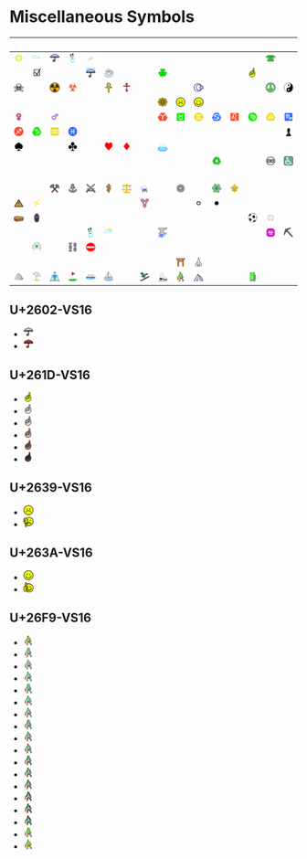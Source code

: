 # Miscellaneous Symbols

| &#x2003; | &#x2003; | &#x2003; | &#x2003; | &#x2003; | &#x2003; | &#x2003; | &#x2003; | &#x2003; | &#x2003; | &#x2003; | &#x2003; | &#x2003; | &#x2003; | &#x2003; | &#x2003; |
| :---: | :---: | :---: | :---: | :---: | :---: | :---: | :---: | :---: | :---: | :---: | :---: | :---: | :---: | :---: | :---: |
| [![Black sun with rays](U+2600-VS16_black_sun_with_rays.svg)](<U+2600-VS16_black_sun_with_rays.svg> "Black sun with rays")| [![Cloud](U+2601-VS16_cloud.svg)](<U+2601-VS16_cloud.svg> "Cloud")| [![Umbrella](U+2602-VS16_umbrella.svg)](<#u2602-vs16> "Umbrella")| [![Snowman](U+2603-VS16_snowman.svg)](<U+2603-VS16_snowman.svg> "Snowman")| [![Comet](U+2604-VS16_comet.svg)](<U+2604-VS16_comet.svg> "Comet")| &#160; | &#160; | &#160; | &#160; | &#160; | &#160; | &#160; | &#160; | &#160; | [![Black telephone](U+260E-VS16_black_telephone.svg)](<U+260E-VS16_black_telephone.svg> "Black telephone")| &#160; |
| &#160; | [![Ballot box with check](U+2611-VS16_ballot_box_with_check.svg)](<U+2611-VS16_ballot_box_with_check.svg> "Ballot box with check")| &#160; | &#160; | [![Umbrella with rain drops](U+2614_umbrella_with_rain_drops.svg)](<U+2614_umbrella_with_rain_drops.svg> "Umbrella with rain drops")| [![Hot beverage](U+2615_hot_beverage.svg)](<U+2615_hot_beverage.svg> "Hot beverage")| &#160; | &#160; | [![Shamrock](U+2618-VS16_shamrock.svg)](<U+2618-VS16_shamrock.svg> "Shamrock")| &#160; | &#160; | &#160; | &#160; | [![White up pointing index](U+261D-VS16_white_up_pointing_index.svg)](<#u261d-vs16> "White up pointing index")| &#160; | &#160; |
| [![Skull and crossbones](U+2620-VS16_skull_and_crossbones.svg)](<U+2620-VS16_skull_and_crossbones.svg> "Skull and crossbones")| &#160; | [![Radioactive sign](U+2622-VS16_radioactive_sign.svg)](<U+2622-VS16_radioactive_sign.svg> "Radioactive sign")| [![Biohazard sign](U+2623-VS16_biohazard_sign.svg)](<U+2623-VS16_biohazard_sign.svg> "Biohazard sign")| &#160; | [![Ankh](U+2625-VS16_ankh.svg)](<U+2625-VS16_ankh.svg> "Ankh")| [![Orthodox cross](U+2626-VS16_orthodox_cross.svg)](<U+2626-VS16_orthodox_cross.svg> "Orthodox cross")| &#160; | &#160; | &#160; | [![Star and crescent](U+262A-VS16_star_and_crescent.svg)](<U+262A-VS16_star_and_crescent.svg> "Star and crescent")| &#160; | &#160; | &#160; | [![Peace symbol](U+262E-VS16_peace_symbol.svg)](<U+262E-VS16_peace_symbol.svg> "Peace symbol")| [![Yin yang](U+262F-VS16_yin_yang.svg)](<U+262F-VS16_yin_yang.svg> "Yin yang")|
| &#160; | &#160; | &#160; | &#160; | &#160; | &#160; | &#160; | &#160; | [![Wheel of dharma](U+2638-VS16_wheel_of_dharma.svg)](<U+2638-VS16_wheel_of_dharma.svg> "Wheel of dharma")| [![White frowning face](U+2639-VS16_white_frowning_face.svg)](<#u2639-vs16> "White frowning face")| [![White smiling face](U+263A-VS16_white_smiling_face.svg)](<#u263a-vs16> "White smiling face")| &#160; | &#160; | &#160; | &#160; | &#160; |
| [![Female sign](U+2640-VS16_female_sign.svg)](<U+2640-VS16_female_sign.svg> "Female sign")| &#160; | [![Male sign](U+2642-VS16_male_sign.svg)](<U+2642-VS16_male_sign.svg> "Male sign")| &#160; | &#160; | &#160; | &#160; | &#160; | [![Aries](U+2648_aries.svg)](<U+2648_aries.svg> "Aries")| [![Taurus](U+2649_taurus.svg)](<U+2649_taurus.svg> "Taurus")| [![Gemini](U+264A_gemini.svg)](<U+264A_gemini.svg> "Gemini")| [![Cancer](U+264B_cancer.svg)](<U+264B_cancer.svg> "Cancer")| [![Leo](U+264C_leo.svg)](<U+264C_leo.svg> "Leo")| [![Virgo](U+264D_virgo.svg)](<U+264D_virgo.svg> "Virgo")| [![Libra](U+264E_libra.svg)](<U+264E_libra.svg> "Libra")| [![Scorpius](U+264F_scorpius.svg)](<U+264F_scorpius.svg> "Scorpius")|
| [![Sagittarius](U+2650_sagittarius.svg)](<U+2650_sagittarius.svg> "Sagittarius")| [![Capricorn](U+2651_capricorn.svg)](<U+2651_capricorn.svg> "Capricorn")| [![Aquarius](U+2652_aquarius.svg)](<U+2652_aquarius.svg> "Aquarius")| [![Pisces](U+2653_pisces.svg)](<U+2653_pisces.svg> "Pisces")| &#160; | &#160; | &#160; | &#160; | &#160; | &#160; | &#160; | &#160; | &#160; | &#160; | &#160; | [![Black chess pawn](U+265F-VS16_black_chess_pawn.svg)](<U+265F-VS16_black_chess_pawn.svg> "Black chess pawn")|
| [![Black spade suit](U+2660-VS16_black_spade_suit.svg)](<U+2660-VS16_black_spade_suit.svg> "Black spade suit")| &#160; | &#160; | [![Black club suit](U+2663-VS16_black_club_suit.svg)](<U+2663-VS16_black_club_suit.svg> "Black club suit")| &#160; | [![Black heart suit](U+2665-VS16_black_heart_suit.svg)](<U+2665-VS16_black_heart_suit.svg> "Black heart suit")| [![Black diamond suit](U+2666-VS16_black_diamond_suit.svg)](<U+2666-VS16_black_diamond_suit.svg> "Black diamond suit")| &#160; | [![Hot springs](U+2668-VS16_hot_springs.svg)](<U+2668-VS16_hot_springs.svg> "Hot springs")| &#160; | &#160; | &#160; | &#160; | &#160; | &#160; | &#160; |
| &#160; | &#160; | &#160; | &#160; | &#160; | &#160; | &#160; | &#160; | &#160; | &#160; | &#160; | [![Black universal recycling symbol](U+267B-VS16_black_universal_recycling_symbol.svg)](<U+267B-VS16_black_universal_recycling_symbol.svg> "Black universal recycling symbol")| &#160; | &#160; | [![Permanent paper sign](U+267E-VS16_permanent_paper_sign.svg)](<U+267E-VS16_permanent_paper_sign.svg> "Permanent paper sign")| [![Wheelchair symbol](U+267F_wheelchair_symbol.svg)](<U+267F_wheelchair_symbol.svg> "Wheelchair symbol")|
| &#160; | &#160; | &#160; | &#160; | &#160; | &#160; | &#160; | &#160; | &#160; | &#160; | &#160; | &#160; | &#160; | &#160; | &#160; | &#160; |
| &#160; | &#160; | [![Hammer and pick](U+2692-VS16_hammer_and_pick.svg)](<U+2692-VS16_hammer_and_pick.svg> "Hammer and pick")| [![Anchor](U+2693_anchor.svg)](<U+2693_anchor.svg> "Anchor")| [![Crossed swords](U+2694-VS16_crossed_swords.svg)](<U+2694-VS16_crossed_swords.svg> "Crossed swords")| [![Staff of AEsculapius](U+2695-VS16_staff_of_aesculapius.svg)](<U+2695-VS16_staff_of_aesculapius.svg> "Staff of AEsculapius")| [![Scales](U+2696-VS16_scales.svg)](<U+2696-VS16_scales.svg> "Scales")| [![Alembic](U+2697-VS16_alembic.svg)](<U+2697-VS16_alembic.svg> "Alembic")| &#160; | [![Gear](U+2699-VS16_gear.svg)](<U+2699-VS16_gear.svg> "Gear")| &#160; | [![Atom symbol](U+269B-VS16_atom_symbol.svg)](<U+269B-VS16_atom_symbol.svg> "Atom symbol")| [![Fleur-de-lis](U+269C-VS16_fleur-de-lis.svg)](<U+269C-VS16_fleur-de-lis.svg> "Fleur-de-lis")| &#160; | &#160; | &#160; |
| [![Warning sign](U+26A0-VS16_warning_sign.svg)](<U+26A0-VS16_warning_sign.svg> "Warning sign")| [![High voltage sign](U+26A1_high_voltage_sign.svg)](<U+26A1_high_voltage_sign.svg> "High voltage sign")| &#160; | &#160; | &#160; | &#160; | &#160; | [![Male with stroke and male and female sign](U+26A7-VS16_male_with_stroke_and_male_and_female_sign.svg)](<U+26A7-VS16_male_with_stroke_and_male_and_female_sign.svg> "Male with stroke and male and female sign")| &#160; | &#160; | [![Medium white circle](U+26AA_medium_white_circle.svg)](<U+26AA_medium_white_circle.svg> "Medium white circle")| [![Medium black circle](U+26AB_medium_black_circle.svg)](<U+26AB_medium_black_circle.svg> "Medium black circle")| &#160; | &#160; | &#160; | &#160; |
| [![Coffin](U+26B0-VS16_coffin.svg)](<U+26B0-VS16_coffin.svg> "Coffin")| [![Funeral urn](U+26B1-VS16_funeral_urn.svg)](<U+26B1-VS16_funeral_urn.svg> "Funeral urn")| &#160; | &#160; | &#160; | &#160; | &#160; | &#160; | &#160; | &#160; | &#160; | &#160; | &#160; | [![Soccer ball](U+26BD_soccer_ball.svg)](<U+26BD_soccer_ball.svg> "Soccer ball")| [![Baseball](U+26BE_baseball.svg)](<U+26BE_baseball.svg> "Baseball")| &#160; |
| &#160; | &#160; | &#160; | &#160; | [![Snowman without snow](U+26C4_snowman_without_snow.svg)](<U+26C4_snowman_without_snow.svg> "Snowman without snow")| [![Sun behind cloud](U+26C5_sun_behind_cloud.svg)](<U+26C5_sun_behind_cloud.svg> "Sun behind cloud")| &#160; | &#160; | [![Thunder cloud and rain](U+26C8-VS16_thunder_cloud_and_rain.svg)](<U+26C8-VS16_thunder_cloud_and_rain.svg> "Thunder cloud and rain")| &#160; | &#160; | &#160; | &#160; | &#160; | [![Ophiuchus](U+26CE_ophiuchus.svg)](<U+26CE_ophiuchus.svg> "Ophiuchus")| [![Pick](U+26CF-VS16_pick.svg)](<U+26CF-VS16_pick.svg> "Pick")|
| &#160; | [![Helmet with white cross](U+26D1-VS16_helmet_with_white_cross.svg)](<U+26D1-VS16_helmet_with_white_cross.svg> "Helmet with white cross")| &#160; | [![Chains](U+26D3-VS16_chains.svg)](<U+26D3-VS16_chains.svg> "Chains")| [![No entry](U+26D4_no_entry.svg)](<U+26D4_no_entry.svg> "No entry")| &#160; | &#160; | &#160; | &#160; | &#160; | &#160; | &#160; | &#160; | &#160; | &#160; | &#160; |
| &#160; | &#160; | &#160; | &#160; | &#160; | &#160; | &#160; | &#160; | &#160; | [![Shinto shrine](U+26E9-VS16_shinto_shrine.svg)](<U+26E9-VS16_shinto_shrine.svg> "Shinto shrine")| [![Church](U+26EA_church.svg)](<U+26EA_church.svg> "Church")| &#160; | &#160; | &#160; | &#160; | &#160; |
| [![Mountain](U+26F0-VS16_mountain.svg)](<U+26F0-VS16_mountain.svg> "Mountain")| [![Umbrella on ground](U+26F1-VS16_umbrella_on_ground.svg)](<U+26F1-VS16_umbrella_on_ground.svg> "Umbrella on ground")| [![Fountain](U+26F2_fountain.svg)](<U+26F2_fountain.svg> "Fountain")| [![Flag in hole](U+26F3_flag_in_hole.svg)](<U+26F3_flag_in_hole.svg> "Flag in hole")| [![Ferry](U+26F4-VS16_ferry.svg)](<U+26F4-VS16_ferry.svg> "Ferry")| [![Sailboat](U+26F5_sailboat.svg)](<U+26F5_sailboat.svg> "Sailboat")| &#160; | [![Skier](U+26F7-VS16_skier.svg)](<U+26F7-VS16_skier.svg> "Skier")| [![Ice skate](U+26F8-VS16_ice_skate.svg)](<U+26F8-VS16_ice_skate.svg> "Ice skate")| [![Person with ball](U+26F9-VS16_person_with_ball.svg)](<#u26f9-vs16> "Person with ball")| [![Tent](U+26FA_tent.svg)](<U+26FA_tent.svg> "Tent")| &#160; | &#160; | [![Fuel pump](U+26FD_fuel_pump.svg)](<U+26FD_fuel_pump.svg> "Fuel pump")|



## U+2602-VS16

- <a href="U+2602-VS16_umbrella.svg" title="Umbrella"><img src="U+2602-VS16_umbrella.svg" x="0" y="0" width="18" height="18"/></a>
- <a href="U+2602-VS16-ZWJ-U+1F7E5_red_umbrella.svg" title="Red umbrella"><img src="U+2602-VS16-ZWJ-U+1F7E5_red_umbrella.svg" x="0" y="0" width="18" height="18"/></a>

## U+261D-VS16

- <a href="U+261D-VS16_white_up_pointing_index.svg" title="White up pointing index"><img src="U+261D-VS16_white_up_pointing_index.svg" x="0" y="0" width="18" height="18"/></a>
- <a href="U+261D-U+1F3FB_white_up_pointing_index_light_skin_tone.svg" title="White up pointing index, light skin tone"><img src="U+261D-U+1F3FB_white_up_pointing_index_light_skin_tone.svg" x="0" y="0" width="18" height="18"/></a>
- <a href="U+261D-U+1F3FC_white_up_pointing_index_medium-light_skin_tone.svg" title="White up pointing index, medium-light skin tone"><img src="U+261D-U+1F3FC_white_up_pointing_index_medium-light_skin_tone.svg" x="0" y="0" width="18" height="18"/></a>
- <a href="U+261D-U+1F3FD_white_up_pointing_index_medium_skin_tone.svg" title="White up pointing index, medium skin tone"><img src="U+261D-U+1F3FD_white_up_pointing_index_medium_skin_tone.svg" x="0" y="0" width="18" height="18"/></a>
- <a href="U+261D-U+1F3FE_white_up_pointing_index_medium-dark_skin_tone.svg" title="White up pointing index, medium-dark skin tone"><img src="U+261D-U+1F3FE_white_up_pointing_index_medium-dark_skin_tone.svg" x="0" y="0" width="18" height="18"/></a>
- <a href="U+261D-U+1F3FF_white_up_pointing_index_dark_skin_tone.svg" title="White up pointing index, dark skin tone"><img src="U+261D-U+1F3FF_white_up_pointing_index_dark_skin_tone.svg" x="0" y="0" width="18" height="18"/></a>

## U+2639-VS16

- <a href="U+2639-VS16_white_frowning_face.svg" title="White frowning face"><img src="U+2639-VS16_white_frowning_face.svg" x="0" y="0" width="18" height="18"/></a>
- <a href="U+2639-VS16-ZWJ-U+1F44E_frowning_face_giving_thumbs_down.svg" title="Frowning face giving thumbs down"><img src="U+2639-VS16-ZWJ-U+1F44E_frowning_face_giving_thumbs_down.svg" x="0" y="0" width="18" height="18"/></a>

## U+263A-VS16

- <a href="U+263A-VS16_white_smiling_face.svg" title="White smiling face"><img src="U+263A-VS16_white_smiling_face.svg" x="0" y="0" width="18" height="18"/></a>
- <a href="U+263A-VS16-ZWJ-U+1F44D_smiling_face_giving_thumbs_up.svg" title="Thumbs up smiley"><img src="U+263A-VS16-ZWJ-U+1F44D_smiling_face_giving_thumbs_up.svg" x="0" y="0" width="18" height="18"/></a>

## U+26F9-VS16

- <a href="U+26F9-VS16_person_with_ball.svg" title="Person with ball"><img src="U+26F9-VS16_person_with_ball.svg" x="0" y="0" width="18" height="18"/></a>
- <a href="U+26F9-U+1F3FB-ZWJ-U+2640-VS16_woman_bouncing_ball_light_skin_tone.svg" title="Woman bouncing ball, light skin tone"><img src="U+26F9-U+1F3FB-ZWJ-U+2640-VS16_woman_bouncing_ball_light_skin_tone.svg" x="0" y="0" width="18" height="18"/></a>
- <a href="U+26F9-U+1F3FB-ZWJ-U+2642-VS16_man_bouncing_ball_light_skin_tone.svg" title="Man bouncing ball, light skin tone"><img src="U+26F9-U+1F3FB-ZWJ-U+2642-VS16_man_bouncing_ball_light_skin_tone.svg" x="0" y="0" width="18" height="18"/></a>
- <a href="U+26F9-U+1F3FB_person_with_ball_light_skin_tone.svg" title="Person with ball, light skin tone"><img src="U+26F9-U+1F3FB_person_with_ball_light_skin_tone.svg" x="0" y="0" width="18" height="18"/></a>
- <a href="U+26F9-U+1F3FC-ZWJ-U+2640-VS16_woman_bouncing_ball_medium-light_skin_tone.svg" title="Woman bouncing ball, medium-light skin tone"><img src="U+26F9-U+1F3FC-ZWJ-U+2640-VS16_woman_bouncing_ball_medium-light_skin_tone.svg" x="0" y="0" width="18" height="18"/></a>
- <a href="U+26F9-U+1F3FC-ZWJ-U+2642-VS16_man_bouncing_ball_medium-light_skin_tone.svg" title="Man bouncing ball, medium-light skin tone"><img src="U+26F9-U+1F3FC-ZWJ-U+2642-VS16_man_bouncing_ball_medium-light_skin_tone.svg" x="0" y="0" width="18" height="18"/></a>
- <a href="U+26F9-U+1F3FC_person_with_ball_medium-light_skin_tone.svg" title="Person with ball, medium-light skin tone"><img src="U+26F9-U+1F3FC_person_with_ball_medium-light_skin_tone.svg" x="0" y="0" width="18" height="18"/></a>
- <a href="U+26F9-U+1F3FD-ZWJ-U+2640-VS16_woman_bouncing_ball_medium_skin_tone.svg" title="Woman bouncing ball, medium skin tone"><img src="U+26F9-U+1F3FD-ZWJ-U+2640-VS16_woman_bouncing_ball_medium_skin_tone.svg" x="0" y="0" width="18" height="18"/></a>
- <a href="U+26F9-U+1F3FD-ZWJ-U+2642-VS16_man_bouncing_ball_medium_skin_tone.svg" title="Man bouncing ball, medium skin tone"><img src="U+26F9-U+1F3FD-ZWJ-U+2642-VS16_man_bouncing_ball_medium_skin_tone.svg" x="0" y="0" width="18" height="18"/></a>
- <a href="U+26F9-U+1F3FD_person_with_ball_medium_skin_tone.svg" title="Person with ball, medium skin tone"><img src="U+26F9-U+1F3FD_person_with_ball_medium_skin_tone.svg" x="0" y="0" width="18" height="18"/></a>
- <a href="U+26F9-U+1F3FE-ZWJ-U+2640-VS16_woman_bouncing_ball_medium-dark_skin_tone.svg" title="Woman bouncing ball, medium-dark skin tone"><img src="U+26F9-U+1F3FE-ZWJ-U+2640-VS16_woman_bouncing_ball_medium-dark_skin_tone.svg" x="0" y="0" width="18" height="18"/></a>
- <a href="U+26F9-U+1F3FE-ZWJ-U+2642-VS16_man_bouncing_ball_medium-dark_skin_tone.svg" title="Man bouncing ball, medium-dark skin tone"><img src="U+26F9-U+1F3FE-ZWJ-U+2642-VS16_man_bouncing_ball_medium-dark_skin_tone.svg" x="0" y="0" width="18" height="18"/></a>
- <a href="U+26F9-U+1F3FE_person_with_ball_medium-dark_skin_tone.svg" title="Person with ball, medium-dark skin tone"><img src="U+26F9-U+1F3FE_person_with_ball_medium-dark_skin_tone.svg" x="0" y="0" width="18" height="18"/></a>
- <a href="U+26F9-U+1F3FF-ZWJ-U+2640-VS16_woman_bouncing_ball_dark_skin_tone.svg" title="Woman bouncing ball, dark skin tone"><img src="U+26F9-U+1F3FF-ZWJ-U+2640-VS16_woman_bouncing_ball_dark_skin_tone.svg" x="0" y="0" width="18" height="18"/></a>
- <a href="U+26F9-U+1F3FF-ZWJ-U+2642-VS16_man_bouncing_ball_dark_skin_tone.svg" title="Man bouncing ball, dark skin tone"><img src="U+26F9-U+1F3FF-ZWJ-U+2642-VS16_man_bouncing_ball_dark_skin_tone.svg" x="0" y="0" width="18" height="18"/></a>
- <a href="U+26F9-U+1F3FF_person_with_ball_dark_skin_tone.svg" title="Person with ball, dark skin tone"><img src="U+26F9-U+1F3FF_person_with_ball_dark_skin_tone.svg" x="0" y="0" width="18" height="18"/></a>
- <a href="U+26F9-VS16-ZWJ-U+2640-VS16_woman_bouncing_ball.svg" title="Woman bouncing ball"><img src="U+26F9-VS16-ZWJ-U+2640-VS16_woman_bouncing_ball.svg" x="0" y="0" width="18" height="18"/></a>
- <a href="U+26F9-VS16-ZWJ-U+2642-VS16_man_bouncing_ball.svg" title="Man bouncing ball"><img src="U+26F9-VS16-ZWJ-U+2642-VS16_man_bouncing_ball.svg" x="0" y="0" width="18" height="18"/></a>
